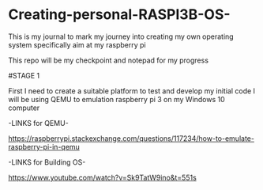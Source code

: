 # Creating-personal-RASPI3B-OS-
This is my journal to mark my journey into creating my own operating system specifically aim at my raspberry pi

This repo will be my checkpoint and notepad for my progress

#STAGE 1

First I need to create a suitable platform to test and develop my initial code
I will be using QEMU to emulation raspberry pi 3 on my Windows 10 computer 

-LINKS for QEMU-

https://raspberrypi.stackexchange.com/questions/117234/how-to-emulate-raspberry-pi-in-qemu

-LINKS for Building OS-

https://www.youtube.com/watch?v=Sk9TatW9ino&t=551s
